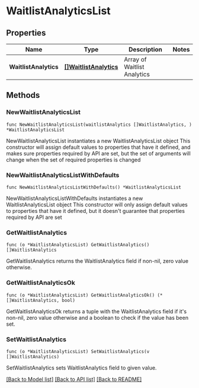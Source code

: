 # WaitlistAnalyticsList

## Properties

Name | Type | Description | Notes
------------ | ------------- | ------------- | -------------
**WaitlistAnalytics** | [**[]WaitlistAnalytics**](WaitlistAnalytics.md) | Array of Waitlist Analytics | 

## Methods

### NewWaitlistAnalyticsList

`func NewWaitlistAnalyticsList(waitlistAnalytics []WaitlistAnalytics, ) *WaitlistAnalyticsList`

NewWaitlistAnalyticsList instantiates a new WaitlistAnalyticsList object
This constructor will assign default values to properties that have it defined,
and makes sure properties required by API are set, but the set of arguments
will change when the set of required properties is changed

### NewWaitlistAnalyticsListWithDefaults

`func NewWaitlistAnalyticsListWithDefaults() *WaitlistAnalyticsList`

NewWaitlistAnalyticsListWithDefaults instantiates a new WaitlistAnalyticsList object
This constructor will only assign default values to properties that have it defined,
but it doesn't guarantee that properties required by API are set

### GetWaitlistAnalytics

`func (o *WaitlistAnalyticsList) GetWaitlistAnalytics() []WaitlistAnalytics`

GetWaitlistAnalytics returns the WaitlistAnalytics field if non-nil, zero value otherwise.

### GetWaitlistAnalyticsOk

`func (o *WaitlistAnalyticsList) GetWaitlistAnalyticsOk() (*[]WaitlistAnalytics, bool)`

GetWaitlistAnalyticsOk returns a tuple with the WaitlistAnalytics field if it's non-nil, zero value otherwise
and a boolean to check if the value has been set.

### SetWaitlistAnalytics

`func (o *WaitlistAnalyticsList) SetWaitlistAnalytics(v []WaitlistAnalytics)`

SetWaitlistAnalytics sets WaitlistAnalytics field to given value.



[[Back to Model list]](../README.md#documentation-for-models) [[Back to API list]](../README.md#documentation-for-api-endpoints) [[Back to README]](../README.md)


